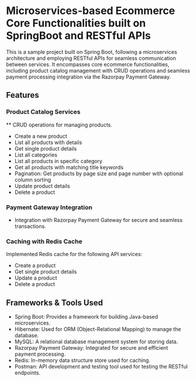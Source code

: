 # Microservices-based Ecommerce Core Functionalities built on SpringBoot and RESTful APIs

This is a sample project built on Spring Boot, following a microservices architecture and employing RESTful APIs for seamless communication between services. It encompasses core ecommerce functionalities, including product catalog management with CRUD operations and seamless payment processing integration via the Razorpay Payment Gateway.

## Features
### Product Catalog Services
** CRUD operations for managing products.
 * Create a new product
 * List all products with details
 * Get single product details
 * List all categories
 * List all products in specific category
 * Get all products with matching title keywords
 * Pagination: Get products by page size and page number with optional column sorting
 * Update product details
 * Delete a product

 ### Payment Gateway Integration
 * Integration with Razorpay Payment Gateway for secure and seamless transactions.

 ### Caching with Redis Cache
 Implemented Redis cache for the following API services:

 * Create a product
 * Get single product details
 * Update a product
 * Delete a product
## Frameworks & Tools Used
 * Spring Boot: Provides a framework for building Java-based microservices.
 * Hibernate: Used for ORM (Object-Relational Mapping) to manage the database.
 * MySQL: A relational database management system for storing data.
 * Razorpay Payment Gateway: Integrated for secure and efficient payment processing.
 * Redis: In-memory data structure store used for caching.
 * Postman: API development and testing tool used for testing the RESTful endpoints.
